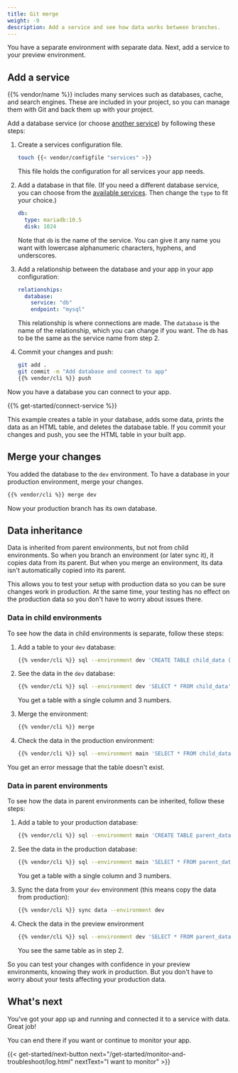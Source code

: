 ```yaml
---
title: Git merge
weight: -9
description: Add a service and see how data works between branches.
---
```


You have a separate environment with separate data.
Next, add a service to your preview environment.

## Add a service

{{% vendor/name %}} includes many services such as databases, cache, and search engines.
These are included in your project, so you can manage them with Git and back them up with your project.

Add a database service (or choose [another service](/add-services/_index.md)) by following these steps:

1. Create a services configuration file.

   ```bash
   touch {{< vendor/configfile "services" >}}
   ```

   This file holds the configuration for all services your app needs.

2. Add a database in that file.
   (If you need a different database service, you can choose from the [available services](/add-services/_index.md#available-services).
   Then change the `type` to fit your choice.)

   ```yaml {configFile="services"}
   db:
     type: mariadb:10.5
     disk: 1024
   ```

   Note that `db` is the name of the service.
   You can give it any name you want with lowercase alphanumeric characters, hyphens, and underscores.

3. Add a relationship between the database and your app in your app configuration:

   ```yaml {configFile="app"}
   relationships:
     database:
       service: "db"
       endpoint: "mysql"
   ```

   This relationship is where connections are made.
   The `database` is the name of the relationship, which you can change if you want.
   The `db` has to be the same as the service name from step 2.

4. Commit your changes and push:

   ```bash
   git add .
   git commit -m "Add database and connect to app"
   {{% vendor/cli %}} push
   ```

Now you have a database you can connect to your app.

{{% get-started/connect-service %}}

This example creates a table in your database, adds some data, prints the data as an HTML table,
and deletes the database table.
If you commit your changes and push, you see the HTML table in your built app.

## Merge your changes

You added the database to the `dev` environment.
To have a database in your production environment, merge your changes.

```bash
{{% vendor/cli %}} merge dev
```

Now your production branch has its own database.

## Data inheritance

Data is inherited from parent environments, but not from child environments.
So when you branch an environment (or later sync it), it copies data from its parent.
But when you merge an environment, its data isn't automatically copied into its parent.

This allows you to test your setup with production data so you can be sure changes work in production.
At the same time, your testing has no effect on the production data so you don't have to worry about issues there.

### Data in child environments

To see how the data in child environments is separate, follow these steps:

1. Add a table to your `dev` database:

   ```bash
   {{% vendor/cli %}} sql --environment dev 'CREATE TABLE child_data (a int); INSERT INTO child_data(a) VALUES (1), (2), (3);'
   ```

2. See the data in the `dev` database:

   ```bash
   {{% vendor/cli %}} sql --environment dev 'SELECT * FROM child_data'
   ```

   You get a table with a single column and 3 numbers.

3. Merge the environment:

   ```bash
   {{% vendor/cli %}} merge
   ```

4. Check the data in the production environment:

   ```bash
   {{% vendor/cli %}} sql --environment main 'SELECT * FROM child_data'
   ```

You get an error message that the table doesn't exist.

### Data in parent environments

To see how the data in parent environments can be inherited, follow these steps:

1. Add a table to your production database:

   ```bash
   {{% vendor/cli %}} sql --environment main 'CREATE TABLE parent_data (a int); INSERT INTO parent_data(a) VALUES (1), (2), (3);'
   ```

2. See the data in the production database:

   ```bash
   {{% vendor/cli %}} sql --environment main 'SELECT * FROM parent_data'
   ```

   You get a table with a single column and 3 numbers.

3. Sync the data from your `dev` environment (this means copy the data from production):

   ```bash
   {{% vendor/cli %}} sync data --environment dev
   ```

4. Check the data in the preview environment

   ```bash
   {{% vendor/cli %}} sql --environment dev 'SELECT * FROM parent_data'
   ```

   You see the same table as in step 2.

So you can test your changes with confidence in your preview environments, knowing they work in production.
But you don't have to worry about your tests affecting your production data.

## What's next

You've got your app up and running and connected it to a service with data.
Great job!

You can end there if you want or continue to monitor your app.

{{< get-started/next-button next="/get-started/monitor-and-troubleshoot/log.html" nextText="I want to monitor" >}}
